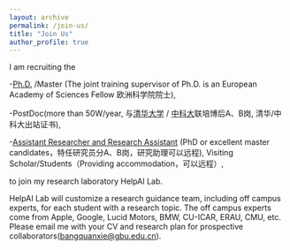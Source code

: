 ```yaml
---
layout: archive
permalink: /join-us/
title: "Join Us"
author_profile: true
---
```



I am recruiting the

-[Ph.D.](https://www.gbu.edu.cn/detail/article/731) /Master (The joint training supervisor of Ph.D. is an European Academy of Sciences Fellow 欧洲科学院院士), 

-PostDoc(more than 50W/year, 与[清华大学](https://www.gbu.edu.cn/detail/article/931) / [中科大]((http://join.gbu.edu.cn/#/app/dwqdx/epxing_recruit/zpwz?pageId=7F6264E7CD444BE3B34823E31071EFDE&postListId=C806196294374AC58BF60FDC1BE4479F))联培博后A、B岗, 清华/中科大出站证书), 

-[Assistant Researcher and Research Assistant](https://mp.weixin.qq.com/s/2k_y3IRTaR1ctjoBeMkWEQ) (PhD or excellent master candidates，特任研究员分A、B岗，研究助理可以远程), Visiting Scholar/Students（Providing accommodation，可以远程）, 

to join my research laboratory HelpAI Lab. 

HelpAI Lab will customize a research guidance team, including off campus experts, for each student with a research topic. The off campus experts come from Apple, Google, Lucid Motors, BMW, CU-ICAR, ERAU, CMU, etc. Please email me with your CV and research plan for prospective collaborators(bangquanxie@gbu.edu.cn). 
